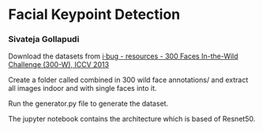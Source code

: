# Facial Keypoint Detection 
### Sivateja Gollapudi


Download the datasets from [i·bug - resources - 300 Faces In-the-Wild Challenge (300-W), ICCV 2013](https://ibug.doc.ic.ac.uk/resources/300-W/)

Create a folder called combined in 300 wild face annotations/ and extract all images indoor and with single faces into it.

Run the generator.py file to generate the dataset.

The jupyter notebook contains the architecture which is based of Resnet50.
